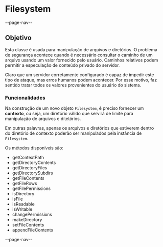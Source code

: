 # Filesystem

--page-nav--

## Objetivo

Esta classe é usada para manipulação de arquivos e diretórios. O problema de segurança acontece quando é necessário consultar o caminho de um arquivo usando um valor fornecido pelo usuário. Caminhos relativos podem permitir a especulação de conteúdo privado do servidor.

Claro que um servidor corretamente configurado é capaz de impedir este tipo de ataque, mas erros humanos podem acontecer. Por esse motivo, faz sentido tratar todos os valores provenientes do usuário do sistema.

### Funcionalidades

Na construção de um novo objeto `Filesystem`, é preciso fornecer um **contexto**, ou seja, um diretório válido que servirá de limite para manipulação de arquivos e ditetórios.

Em outras palavras, apenas os arquivos e diretórios que estiverem dentro do diretório de contexto poderão ser manipulados pela instância de `Filesystem`.

Os métodos disponíveis são:

- getContextPath
- getDirectoryContents
- getDirectoryFiles
- getDirectorySubdirs
- getFileContents
- getFileRows
- getFilePermissions
- isDirectory
- isFile
- isReadable
- isWritable
- changePermissions
- makeDirectory
- setFileContents
- appendFileContents

--page-nav--
